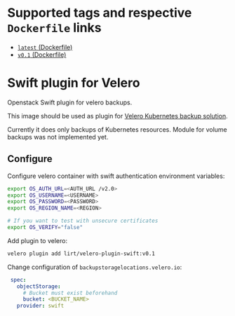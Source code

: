 # Supported tags and respective `Dockerfile` links

* [`latest` (Dockerfile)](https://github.com/Lirt/velero-plugin-swift/blob/master/docker/Dockerfile)
* [`v0.1` (Dockerfile)](https://github.com/Lirt/velero-plugin-swift/blob/v0.1/docker/Dockerfile)

# Swift plugin for Velero

Openstack Swift plugin for velero backups.

This image should be used as plugin for [Velero Kubernetes backup solution](https://velero.io/).

Currently it does only backups of Kubernetes resources. Module for volume backups was not implemented yet.

## Configure

Configure velero container with swift authentication environment variables:

```bash
export OS_AUTH_URL=<AUTH_URL /v2.0>
export OS_USERNAME=<USERNAME>
export OS_PASSWORD=<PASSWORD>
export OS_REGION_NAME=<REGION>

# If you want to test with unsecure certificates
export OS_VERIFY="false"
```

Add plugin to velero:

```bash
velero plugin add lirt/velero-plugin-swift:v0.1
```

Change configuration of `backupstoragelocations.velero.io`:

```yaml
 spec:
   objectStorage:
     # Bucket must exist beforehand
     bucket: <BUCKET_NAME>
   provider: swift
```
